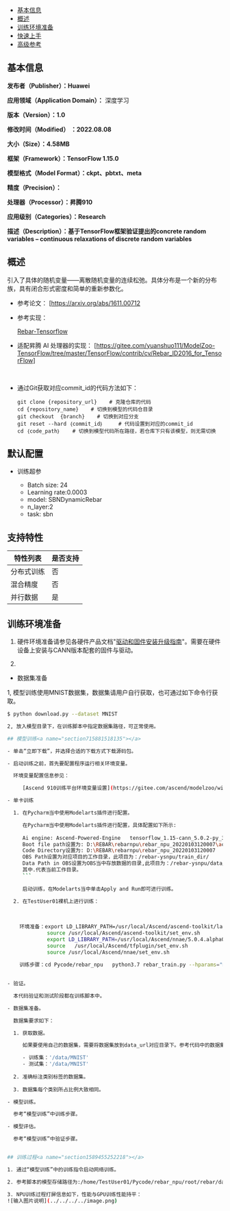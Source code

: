 -   [基本信息](#基本信息.md)
-   [概述](#概述.md)
-   [训练环境准备](#训练环境准备.md)
-   [快速上手](#快速上手.md)
-   [高级参考](#高级参考.md)

<h2 id="基本信息.md">基本信息</h2>

**发布者（Publisher）：Huawei**

**应用领域（Application Domain）：** 深度学习 

**版本（Version）：1.0**

**修改时间（Modified） ：2022.08.08**

**大小（Size）：4.58MB**

**框架（Framework）：TensorFlow 1.15.0**

**模型格式（Model Format）：ckpt、pbtxt、meta**

**精度（Precision）：**

**处理器（Processor）：昇腾910**

**应用级别（Categories）：Research**

**描述（Description）：基于TensorFlow框架验证提出的concrete random variables – continuous relaxations of discrete random
variables** 

<h2 id="概述.md">概述</h2>

引入了具体的随机变量——离散随机变量的连续松弛。具体分布是一个新的分布族，具有闭合形式密度和简单的重新参数化。
- 参考论文：
    [https://arxiv.org/abs/1611.00712

- 参考实现：

    [Rebar-Tensorflow](https://github.com/tensorflow/models/tree/master/research/rebar) 

- 适配昇腾 AI 处理器的实现：
    [https://gitee.com/yuanshuo111/ModelZoo-TensorFlow/tree/master/TensorFlow/contrib/cv/Rebar_ID2016_for_TensorFlow]
  

  ​    


- 通过Git获取对应commit\_id的代码方法如下：

  ```
  git clone {repository_url}    # 克隆仓库的代码
  cd {repository_name}    # 切换到模型的代码仓目录
  git checkout  {branch}    # 切换到对应分支
  git reset --hard ｛commit_id｝     # 代码设置到对应的commit_id
  cd ｛code_path｝    # 切换到模型代码所在路径，若仓库下只有该模型，则无需切换
  ```

## 默认配置<a name="section91661242121611"></a>

- 训练超参

  - Batch size: 24
  - Learning rate:0.0003
  - model: SBNDynamicRebar
  - n_layer:2
  - task: sbn


## 支持特性<a name="section1899153513554"></a>

| 特性列表   | 是否支持 |
| ---------- | -------- |
| 分布式训练 | 否     |
| 混合精度   | 否       |
| 并行数据   | 是       |



<h2 id="训练环境准备.md">训练环境准备</h2>

1. 硬件环境准备请参见各硬件产品文档"[驱动和固件安装升级指南]( https://support.huawei.com/enterprise/zh/category/ai-computing-platform-pid-1557196528909)"。需要在硬件设备上安装与CANN版本配套的固件与驱动。

2. 

- 数据集准备



1, 模型训练使用MNIST数据集，数据集请用户自行获取，也可通过如下命令行获取。

```bash
$ python download.py --dataset MNIST

2, 放入模型目录下，在训练脚本中指定数据集路径，可正常使用。

## 模型训练<a name="section715881518135"></a>

- 单击“立即下载”，并选择合适的下载方式下载源码包。

- 启动训练之前，首先要配置程序运行相关环境变量。

  环境变量配置信息参见：

     [Ascend 910训练平台环境变量设置](https://gitee.com/ascend/modelzoo/wikis/Ascend%20910%E8%AE%AD%E7%BB%83%E5%B9%B3%E5%8F%B0%E7%8E%AF%E5%A2%83%E5%8F%98%E9%87%8F%E8%AE%BE%E7%BD%AE?sort_id=3148819)

- 单卡训练 

  1. 在Pycharm当中使用Modelarts插件进行配置。

     在Pycharm当中使用Modelarts插件进行配置，具体配置如下所示:
     
     Ai engine: Ascend-Powered-Engine   tensorflow_1.15-cann_5.0.2-py_37-euler_2.8.3-aarch64
     Boot file path设置为: D:\REBAR\rebarnpu\rebar_npu_20220103120007\acc.py
     Code Directory设置为: D:\REBAR\rebarnpu\rebar_npu_20220103120007
     OBS Path设置为对应项目的工作目录，此项目为：/rebar-ysnpu/train_dir/
     Data Path in OBS设置为OBS当中存放数据的目录,此项目为：/rebar-ysnpu/data/
     其中.代表当前工作目录。
     ```
  
     启动训练，在Modelarts当中单击Apply and Run即可进行训练。
 
  2. 在TestUser01裸机上进行训练：

    
    
    环境准备：export LD_LIBRARY_PATH=/usr/local/Ascend/ascend-toolkit/latest/acllib/lib64/:$LD_LIBRARY_PATH
             source /usr/local/Ascend/ascend-toolkit/set_env.sh
             export LD_LIBRARY_PATH=/usr/local/Ascend/nnae/5.0.4.alpha002/fwkacllib/lib64/:$LD_LIBRARY_PATH
             source   /usr/local/Ascend/tfplugin/set_env.sh
             source /usr/local/Ascend/nnae/set_env.sh
 
    训练步骤：cd Pycode/rebar_npu   python3.7 rebar_train.py --hparams="model=SBNDynamicRebar,learning_rate=0.001,n_layer=2,task=sbn"

  
- 验证。

  本代码验证和测试阶段都在训练脚本中。

- 数据集准备。

  数据集要求如下：

  1. 获取数据。

     如果要使用自己的数据集，需要将数据集放到data_url对应目录下。参考代码中的数据集存放路径如下：

     - 训练集：'/data/MNIST'
     - 测试集：'/data/MNIST'
     
  2. 准确标注类别标签的数据集。
  
  3. 数据集每个类别所占比例大致相同。

- 模型训练。

  参考“模型训练”中训练步骤。

- 模型评估。

  参考“模型训练”中验证步骤。


## 训练过程<a name="section1589455252218"></a>

1. 通过“模型训练”中的训练指令启动网络训练。

2. 参考脚本的模型存储路径为:/home/TestUser01/Pycode/rebar_npu/root/rebar/data/output (裸机TestUser01）

3. NPU训练过程打屏信息如下，性能与GPU训练性能持平：
![输入图片说明](../../../../image.png)



